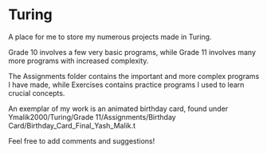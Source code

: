 # Turing

A place for me to store my numerous projects made in Turing. 

Grade 10 involves a few very basic programs, while Grade 11 involves many more programs with increased complexity.

The Assignments folder contains the important and more complex programs I have made, while Exercises contains practice programs I used to learn crucial concepts.

An exemplar of my work is an animated birthday card, found under Ymalik2000/Turing/Grade 11/Assignments/Birthday Card/Birthday_Card_Final_Yash_Malik.t

Feel free to add comments and suggestions!
